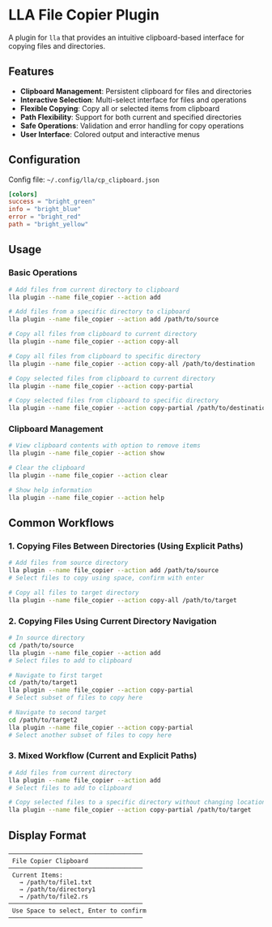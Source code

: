 # LLA File Copier Plugin

A plugin for `lla` that provides an intuitive clipboard-based interface for copying files and directories.

## Features

- **Clipboard Management**: Persistent clipboard for files and directories
- **Interactive Selection**: Multi-select interface for files and operations
- **Flexible Copying**: Copy all or selected items from clipboard
- **Path Flexibility**: Support for both current and specified directories
- **Safe Operations**: Validation and error handling for copy operations
- **User Interface**: Colored output and interactive menus

## Configuration

Config file: `~/.config/lla/cp_clipboard.json`

```toml
[colors]
success = "bright_green"
info = "bright_blue"
error = "bright_red"
path = "bright_yellow"
```

## Usage

### Basic Operations

```bash
# Add files from current directory to clipboard
lla plugin --name file_copier --action add

# Add files from a specific directory to clipboard
lla plugin --name file_copier --action add /path/to/source

# Copy all files from clipboard to current directory
lla plugin --name file_copier --action copy-all

# Copy all files from clipboard to specific directory
lla plugin --name file_copier --action copy-all /path/to/destination

# Copy selected files from clipboard to current directory
lla plugin --name file_copier --action copy-partial

# Copy selected files from clipboard to specific directory
lla plugin --name file_copier --action copy-partial /path/to/destination
```

### Clipboard Management

```bash
# View clipboard contents with option to remove items
lla plugin --name file_copier --action show

# Clear the clipboard
lla plugin --name file_copier --action clear

# Show help information
lla plugin --name file_copier --action help
```

## Common Workflows

### 1. Copying Files Between Directories (Using Explicit Paths)

```bash
# Add files from source directory
lla plugin --name file_copier --action add /path/to/source
# Select files to copy using space, confirm with enter

# Copy all files to target directory
lla plugin --name file_copier --action copy-all /path/to/target
```

### 2. Copying Files Using Current Directory Navigation

```bash
# In source directory
cd /path/to/source
lla plugin --name file_copier --action add
# Select files to add to clipboard

# Navigate to first target
cd /path/to/target1
lla plugin --name file_copier --action copy-partial
# Select subset of files to copy here

# Navigate to second target
cd /path/to/target2
lla plugin --name file_copier --action copy-partial
# Select another subset of files to copy here
```

### 3. Mixed Workflow (Current and Explicit Paths)

```bash
# Add files from current directory
lla plugin --name file_copier --action add
# Select files to add to clipboard

# Copy selected files to a specific directory without changing location
lla plugin --name file_copier --action copy-partial /path/to/target
```

## Display Format

```
─────────────────────────────────────
 File Copier Clipboard
─────────────────────────────────────
 Current Items:
   → /path/to/file1.txt
   → /path/to/directory1
   → /path/to/file2.rs
─────────────────────────────────────
 Use Space to select, Enter to confirm
─────────────────────────────────────
```
